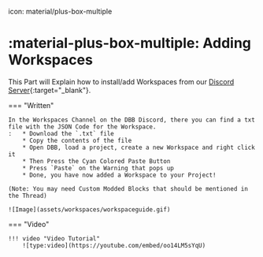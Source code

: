 icon: material/plus-box-multiple

# :material-plus-box-multiple: Adding Workspaces
This Part will Explain how to install/add Workspaces from our [Discord Server](https://discord.gg/PAzxTDw){:target="_blank"}.

=== "Written"

    In the Workspaces Channel on the DBB Discord, there you can find a txt file with the JSON Code for the Workspace.
    :   * Download the `.txt` file
        * Copy the contents of the file
        * Open DBB, load a project, create a new Workspace and right click it
        * Then Press the Cyan Colored Paste Button
        * Press `Paste` on the Warning that pops up
        * Done, you have now added a Workspace to your Project!

    (Note: You may need Custom Modded Blocks that should be mentioned in the Thread)

    ![Image](assets/workspaces/workspaceguide.gif)

=== "Video" 

    !!! video "Video Tutorial"
        ![type:video](https://youtube.com/embed/oo14LM5sYqU)

